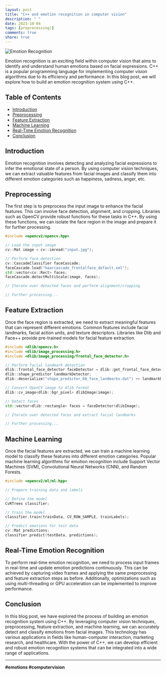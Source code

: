 ```yaml
---
layout: post
title: "C++ and emotion recognition in computer vision"
description: " "
date: 2023-10-04
tags: [preprocessing)]
comments: true
share: true
---
```


![Emotion Recognition](https://example.com/emotion-recognition.jpg)

Emotion recognition is an exciting field within computer vision that aims to identify and understand human emotions based on facial expressions. C++ is a popular programming language for implementing computer vision algorithms due to its efficiency and performance. In this blog post, we will explore how to build an emotion recognition system using C++.

## Table of Contents
- [Introduction](#introduction)
- [Preprocessing](#preprocessing)
- [Feature Extraction](#feature-extraction)
- [Machine Learning](#machine-learning)
- [Real-Time Emotion Recognition](#real-time-emotion-recognition)
- [Conclusion](#conclusion)

## Introduction<a name="introduction"></a>
Emotion recognition involves detecting and analyzing facial expressions to infer the emotional state of a person. By using computer vision techniques, we can extract valuable features from facial images and classify them into different emotion categories such as happiness, sadness, anger, etc.

## Preprocessing<a name="preprocessing"></a>
The first step is to preprocess the input image to enhance the facial features. This can involve face detection, alignment, and cropping. Libraries such as OpenCV provide robust functions for these tasks in C++. By using these functions, we can isolate the face region in the image and prepare it for further processing.

```cpp
#include <opencv2/opencv.hpp>

// Load the input image
cv::Mat image = cv::imread("input.jpg");

// Perform face detection
cv::CascadeClassifier faceCascade;
faceCascade.load("haarcascade_frontalface_default.xml");
std::vector<cv::Rect> faces;
faceCascade.detectMultiScale(image, faces);

// Iterate over detected faces and perform alignment/cropping

// Further processing...
```

## Feature Extraction<a name="feature-extraction"></a>
Once the face region is extracted, we need to extract meaningful features that can represent different emotions. Common features include facial landmarks, facial action units, and texture descriptors. Libraries like Dlib and Face++ provide pre-trained models for facial feature extraction.

```cpp
#include <dlib/opencv.h>
#include <dlib/image_processing.h>
#include <dlib/image_processing/frontal_face_detector.h>

// Perform facial landmark detection
dlib::frontal_face_detector faceDetector = dlib::get_frontal_face_detector();
dlib::shape_predictor landmarkDetector;
dlib::deserialize("shape_predictor_68_face_landmarks.dat") >> landmarkDetector;

// Convert OpenCV image to dlib format
dlib::cv_image<dlib::bgr_pixel> dlibImage(image);

// Detect faces
std::vector<dlib::rectangle> faces = faceDetector(dlibImage);

// Iterate over detected faces and extract facial landmarks

// Further processing...
```

## Machine Learning<a name="machine-learning"></a>
Once the facial features are extracted, we can train a machine learning model to classify these features into different emotion categories. Popular machine learning algorithms for emotion recognition include Support Vector Machines (SVM), Convolutional Neural Networks (CNN), and Random Forests.

```cpp
#include <opencv2/ml/ml.hpp>

// Prepare training data and labels

// Define the model
CvRTrees classifier;

// Train the model
classifier.train(trainData, CV_ROW_SAMPLE, trainLabels);

// Predict emotions for test data
cv::Mat predictions;
classifier.predict(testData, predictions);
```

## Real-Time Emotion Recognition<a name="real-time-emotion-recognition"></a>
To perform real-time emotion recognition, we need to process input frames in real-time and update emotion predictions continuously. This can be achieved by capturing video frames and applying the same preprocessing and feature extraction steps as before. Additionally, optimizations such as using multi-threading or GPU acceleration can be implemented to improve performance.

## Conclusion<a name="conclusion"></a>
In this blog post, we have explored the process of building an emotion recognition system using C++. By leveraging computer vision techniques, preprocessing, feature extraction, and machine learning, we can accurately detect and classify emotions from facial images. This technology has various applications in fields like human-computer interaction, marketing research, and healthcare. With the power of C++, we can develop efficient and robust emotion recognition systems that can be integrated into a wide range of applications.

***

**#emotions #computervision**